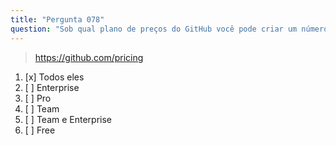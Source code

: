 ```yaml
---
title: "Pergunta 078"
question: "Sob qual plano de preços do GitHub você pode criar um número ilimitado de repositórios públicos?"
---
```



> https://github.com/pricing
1. [x] Todos eles
1. [ ] Enterprise
1. [ ] Pro
1. [ ] Team
1. [ ] Team e Enterprise
1. [ ] Free
